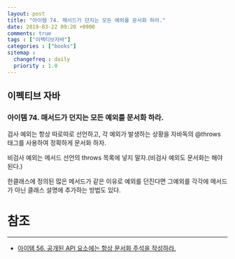 ```yaml
---
layout: post
title: "아이템 74. 매서드가 던지는 모든 예외를 문서화 하라."
date: 2019-03-22 09:20 +0900
comments: true
tags : ["이팩티브자바"]
categories : ["books"]
sitemap :
  changefreq : daily
  priority : 1.0
---
```

## 이펙티브 자바

### 아이템 74. 매서드가 던지는 모든 예외를 문서화 하라.

검사 예외는 항상 따로따로 선언하고, 각 예외가 발생하는 상황을 자바독의 @throws 태그를 사용하여 정확하게 문서화 하자.

비검사 예외는 메서드 선언의 throws 목록에 넣지 말자.(비검사 예외도 문서화는 해야 된다.)

한클래스에 정의된 많은 메서드가 같은 이유로 예외를 던진다면 그예외를 각각에 메서드가 아닌 클래스 설명에 추가하는 방법도 있다. 


# 참조
-----
* [아이템 56. 공개된 API 요소에는 항상 문서화 주석을 작성하라.](https://sejoung.github.io/2019/02/2019-02-25-Write_doc_comments_for_all_exposed_API_elements/)
